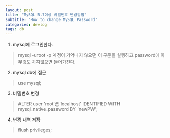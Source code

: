 ```yaml
---
layout: post
title: "MySQL 5.7이상 비밀번호 변경방법"
subtitle: "How to change MySQL Password"
categories: devlog
tags: db
---
```


1. mysql에 로그인한다.
> mysql -uroot -p
계정이 기억나지 않으면 이 구문을 실행하고 password에 아무것도 치지않으면 들어가진다.


2. mysql db에 접근
> use mysql;

3. 비밀번호 변경
> ALTER user 'root'@'localhost' IDENTIFIED WITH mysql_native_password BY 'newPW';

4. 변경 내역 저장
> flush privileges;




